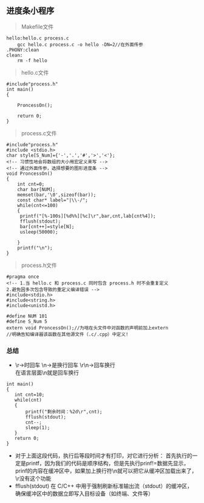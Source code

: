 ## 进度条小程序
>Makefile文件
```
hello:hello.c process.c
	gcc hello.c process.c -o hello -DN=2//在外面传参
.PHONY:clean
clean:
	rm -f hello
```
>hello.c文件
```
#include"process.h"
int main()
{
    
    ProncessOn();

    return 0;
}
```
>process.c文件
```
#include"process.h"
#include <stdio.h>
char style[S_Num]={'-','.','#','>','<'};
<!-- 习惯性地会将数组的大小用宏定义来写 -->
<!-- 通过外面传参，选择想要的图形进度条 -->
void ProncessOn()
{
    int cnt=0;
    char bar[NUM];
    memset(bar,'\0',sizeof(bar));
    const char* label="|\\-/";
    while(cnt<=100)
    {
     printf("[%-100s][%d%%][%c]\r",bar,cnt,lab[cnt%4]);
     fflush(stdout);
     bar[cnt++]=style[N];
     usleep(50000);

    }
    printf("\n");
}
```
>process.h文件
```
#pragma once
<!-- 1.当 hello.c 和 process.c 同时包含 process.h 时不会重复定义
2.避免因多次包含导致的重定义编译错误 -->
#include<stdio.h>
#include<string.h>
#include<unistd.h>

#define NUM 101
#define S_Num 5
extern void ProncessOn();//为啥在头文件中对函数的声明前加上extern
//明确告知编译器该函数在其他源文件（.c/.cpp）中定义!

```

### 总结
- \r->时回车   \n->是换行回车   \r\n->回车换行       
在语言层面\n就是回车换行
 ```
 int main()
 {
    int cnt=10;
    while(cnt)
    {
        printf("剩余时间：%2d\r",cnt);
        fflush(stdout);
        cnt--;
        sleep(1);
    }
    return 0;
 }
 ```
 - 对于上面这段代码，执行后等段时间才有打印，对它进行分析：
 首先执行的一定是printf，因为我们的代码是顺序结构，但是先执行prinf!=数据先显示，prinf的内容在缓冲区中，如果加上换行符\n就可以把它从缓冲区加载出来了，\r没有这个功能
 - fflush(stdout) 在 C/C++ 中用于强制刷新标准输出流（stdout）的缓冲区，确保缓冲区中的数据立即写入目标设备（如终端、文件等）
 
